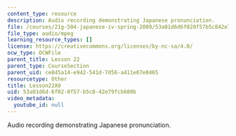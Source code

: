 ```yaml
---
content_type: resource
description: Audio recording demonstrating Japanese pronunciation.
file: /courses/21g-504-japanese-iv-spring-2009/53a01d6d6f020f57b5c842e79fcb680b_Lesson22A9.mp3
file_type: audio/mpeg
learning_resource_types: []
license: https://creativecommons.org/licenses/by-nc-sa/4.0/
ocw_type: OCWFile
parent_title: Lesson 22
parent_type: CourseSection
parent_uid: ce845a14-e942-541d-7d56-a411e07e0465
resourcetype: Other
title: Lesson22A9
uid: 53a01d6d-6f02-0f57-b5c8-42e79fcb680b
video_metadata:
  youtube_id: null
---
```

Audio recording demonstrating Japanese pronunciation.